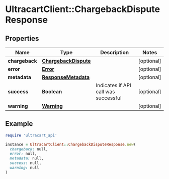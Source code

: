 # UltracartClient::ChargebackDisputeResponse

## Properties

| Name | Type | Description | Notes |
| ---- | ---- | ----------- | ----- |
| **chargeback** | [**ChargebackDispute**](ChargebackDispute.md) |  | [optional] |
| **error** | [**Error**](Error.md) |  | [optional] |
| **metadata** | [**ResponseMetadata**](ResponseMetadata.md) |  | [optional] |
| **success** | **Boolean** | Indicates if API call was successful | [optional] |
| **warning** | [**Warning**](Warning.md) |  | [optional] |

## Example

```ruby
require 'ultracart_api'

instance = UltracartClient::ChargebackDisputeResponse.new(
  chargeback: null,
  error: null,
  metadata: null,
  success: null,
  warning: null
)
```

